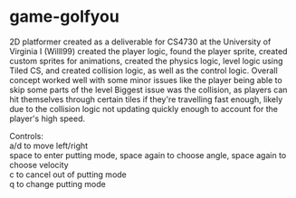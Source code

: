 # game-golfyou
2D platformer created as a deliverable for CS4730 at the University of Virginia
I (Willl99) created the player logic, found the player sprite, created custom sprites for animations, created the physics logic, level logic using Tiled CS, and created collision logic, as well as the control logic.
Overall concept worked well with some minor issues like the player being able to skip some parts of the level
Biggest issue was the collision, as players can hit themselves through certain tiles if they're travelling fast enough, likely due to the collision logic not updating quickly enough to account for the player's high speed.

Controls:  
a/d to move left/right  
space to enter putting mode, space again to choose angle, space again to choose velocity  
c to cancel out of putting mode  
q to change putting mode  
